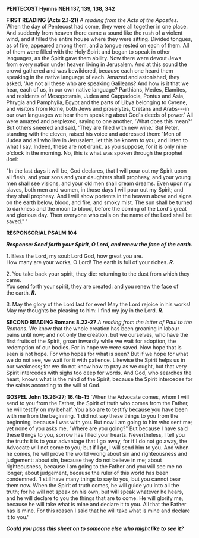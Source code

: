 **PENTECOST Hymns NEH 137, 139, 138, 342**

**FIRST READING (Acts 2.1-21)** *A reading from the Acts of the
Apostles.* When the day of Pentecost had come, they were all together in
one place. And suddenly from heaven there came a sound like the rush of
a violent wind, and it filled the entire house where they were sitting.
Divided tongues, as of fire, appeared among them, and a tongue rested on
each of them. All of them were filled with the Holy Spirit and began to
speak in other languages, as the Spirit gave them ability. Now there
were devout Jews from every nation under heaven living in Jerusalem. And
at this sound the crowd gathered and was bewildered, because each one
heard them speaking in the native language of each. Amazed and
astonished, they asked, 'Are not all these who are speaking Galileans?
And how is it that we hear, each of us, in our own native language?
Parthians, Medes, Elamites, and residents of Mesopotamia, Judea and
Cappadocia, Pontus and Asia, Phrygia and Pamphylia, Egypt and the parts
of Libya belonging to Cyrene, and visitors from Rome, both Jews and
proselytes, Cretans and Arabs---in our own languages we hear them
speaking about God's deeds of power.' All were amazed and perplexed,
saying to one another, 'What does this mean?' But others sneered and
said, 'They are filled with new wine.' But Peter, standing with the
eleven, raised his voice and addressed them: 'Men of Judea and all who
live in Jerusalem, let this be known to you, and listen to what I say.
Indeed, these are not drunk, as you suppose, for it is only nine o'clock
in the morning. No, this is what was spoken through the prophet Joel:

"In the last days it will be, God declares, that I will pour out my
Spirit upon all flesh, and your sons and your daughters shall prophesy,
and your young men shall see visions, and your old men shall dream
dreams. Even upon my slaves, both men and women, in those days I will
pour out my Spirit; and they shall prophesy. And I will show portents in
the heaven above and signs on the earth below, blood, and fire, and
smoky mist. The sun shall be turned to darkness and the moon to blood,
before the coming of the Lord's great and glorious day. Then everyone
who calls on the name of the Lord shall be saved." \'

**RESPONSORIAL PSALM 104**

***Response: Send forth your Spirit, O Lord, and renew the face of the earth.***

1\. Bless the Lord, my soul: Lord God, how great you are.  
How many are your works, O Lord! The earth is full of your riches.  ***R.***

2\. You take back your spirit, they die: returning to the dust from which they came.  
You send forth your spirit, they are created: and you renew the face of  
the earth. ***R.***

3\. May the glory of the Lord last for ever! May the Lord rejoice in his works!  
May my thoughts be pleasing to him: I find my joy in the Lord. ***R.***

**SECOND READING Romans 8.22-27** *A reading from the letter of Paul to
the Romans.* We know that the whole creation has been groaning in labour
pains until now; and not only the creation, but we ourselves, who have
the first fruits of the Spirit, groan inwardly while we wait for
adoption, the redemption of our bodies. For in hope we were saved. Now
hope that is seen is not hope. For who hopes for what is seen? But if we
hope for what we do not see, we wait for it with patience. Likewise the
Spirit helps us in our weakness; for we do not know how to pray as we
ought, but that very Spirit intercedes with sighs too deep for words.
And God, who searches the heart, knows what is the mind of the Spirit,
because the Spirit intercedes for the saints according to the will of
God.

**GOSPEL John 15.26-27; 16.4b-15** 'When the Advocate comes, whom I will
send to you from the Father, the Spirit of truth who comes from the
Father, he will testify on my behalf. You also are to testify because
you have been with me from the beginning. 'I did not say these things to
you from the beginning, because I was with you. But now I am going to
him who sent me; yet none of you asks me, "Where are you going?" But
because I have said these things to you, sorrow has filled your hearts.
Nevertheless, I tell you the truth: it is to your advantage that I go
away, for if I do not go away, the Advocate will not come to you; but if
I go, I will send him to you. And when he comes, he will prove the world
wrong about sin and righteousness and judgement: about sin, because they
do not believe in me; about righteousness, because I am going to the
Father and you will see me no longer; about judgement, because the ruler
of this world has been condemned. 'I still have many things to say to
you, but you cannot bear them now. When the Spirit of truth comes, he
will guide you into all the truth; for he will not speak on his own, but
will speak whatever he hears, and he will declare to you the things that
are to come. He will glorify me, because he will take what is mine and
declare it to you. All that the Father has is mine. For this reason I
said that he will take what is mine and declare it to you.\'

***Could you pass this sheet on to someone else who might like to see it?***

